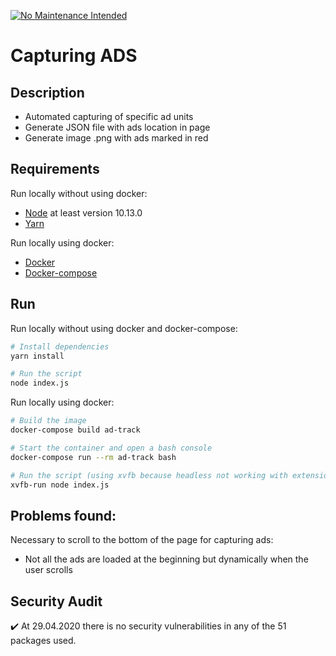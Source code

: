 [![No Maintenance Intended](http://unmaintained.tech/badge.svg)](http://unmaintained.tech/)

# Capturing ADS

## Description

- Automated capturing of specific ad units
- Generate JSON file with ads location in page
- Generate image .png with ads marked in red

## Requirements

Run locally without using docker:

- [Node](https://nodejs.org/en/) at least version 10.13.0
- [Yarn](https://classic.yarnpkg.com/en/docs/install)

Run locally using docker:

- [Docker](https://docs.docker.com/get-docker/)
- [Docker-compose](https://docs.docker.com/compose/install/)

## Run

Run locally without using docker and docker-compose:

```sh
# Install dependencies
yarn install

# Run the script
node index.js
```

Run locally using docker:

```sh
# Build the image
docker-compose build ad-track

# Start the container and open a bash console
docker-compose run --rm ad-track bash

# Run the script (using xvfb because headless not working with extensions)
xvfb-run node index.js
```

## Problems found:

Necessary to scroll to the bottom of the page for capturing ads:

- Not all the ads are loaded at the beginning but dynamically when the user scrolls

## Security Audit

:heavy_check_mark: At 29.04.2020 there is no security vulnerabilities in any of the 51 packages used.
